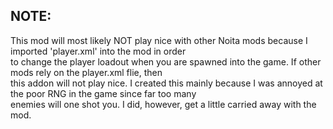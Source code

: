 ## NOTE:  

This mod will most likely NOT play nice with other Noita mods because I imported 'player.xml' into the mod in order  
to change the player loadout when you are spawned into the game.  If other mods rely on the player.xml flie, then  
this addon will not play nice.  I created this mainly because I was annoyed at the poor RNG in the game since far too many  
enemies will one shot you.  I did, however, get a little carried away with the mod.